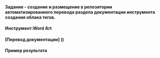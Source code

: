 #### Задание - создание и размещение в репозитории автоматизированного перевода раздела документации инструмента создания облака тегов.

#### Инструмент:Word Art

#### [Перевод документации] ()

#### Пример результата




